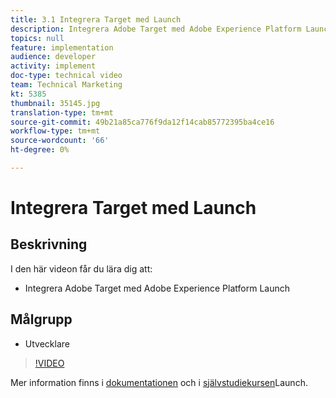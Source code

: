 ```yaml
---
title: 3.1 Integrera Target med Launch
description: Integrera Adobe Target med Adobe Experience Platform Launch
topics: null
feature: implementation
audience: developer
activity: implement
doc-type: technical video
team: Technical Marketing
kt: 5385
thumbnail: 35145.jpg
translation-type: tm+mt
source-git-commit: 49b21a85ca776f9da12f14cab85772395ba4ce16
workflow-type: tm+mt
source-wordcount: '66'
ht-degree: 0%

---
```



# Integrera Target med Launch

## Beskrivning

I den här videon får du lära dig att:

* Integrera Adobe Target med Adobe Experience Platform Launch

## Målgrupp

* Utvecklare

>[!VIDEO](https://video.tv.adobe.com/v/35145/?quality=12)

Mer information finns i [dokumentationen](https://docs.adobe.com/content/help/en/target/using/implement-target/client-side/deploy-at-js/cmp-implementing-target-using-adobe-launch.html) och i [självstudiekursen](https://docs.adobe.com/content/help/en/experience-cloud/implementing-in-websites-with-launch/index.html)Launch.
